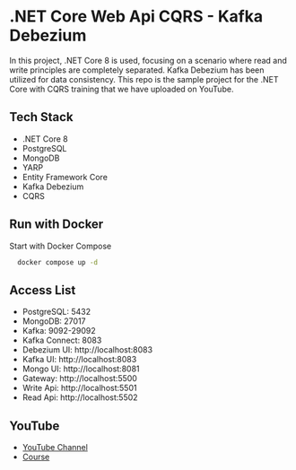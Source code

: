 # .NET Core Web Api CQRS - Kafka Debezium

In this project, .NET Core 8 is used, focusing on a scenario where read and write principles are completely separated. Kafka Debezium has been utilized for data consistency. This repo is the sample project for the .NET Core with CQRS training that we have uploaded on YouTube.

## Tech Stack

- .NET Core 8
- PostgreSQL
- MongoDB
- YARP
- Entity Framework Core
- Kafka Debezium
- CQRS

## Run with Docker

Start with Docker Compose

```bash
  docker compose up -d
```

## Access List

- PostgreSQL: 5432
- MongoDB: 27017
- Kafka: 9092-29092
- Kafka Connect: 8083
- Debezium UI: http://localhost:8083
- Kafka UI: http://localhost:8083
- Mongo UI: http://localhost:8081
- Gateway: http://localhost:5500
- Write Api: http://localhost:5501
- Read Api: http://localhost:5502

## YouTube

- [YouTube Channel](https://www.youtube.com/@muratdincc)
- [Course](https://www.youtube.com/@muratdincc)
